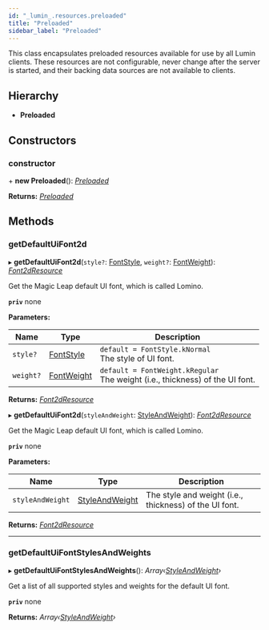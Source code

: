 ```yaml
---
id: "_lumin_.resources.preloaded"
title: "Preloaded"
sidebar_label: "Preloaded"
---
```


This class encapsulates preloaded resources available for use
by all Lumin clients. These resources are not configurable, never change
after the server is started, and their backing data sources are not
available to clients.

## Hierarchy

* **Preloaded**

## Constructors

###  constructor

\+ **new Preloaded**(): *[Preloaded](_lumin_.resources.preloaded.md)*

**Returns:** *[Preloaded](_lumin_.resources.preloaded.md)*

## Methods

###  getDefaultUiFont2d

▸ **getDefaultUiFont2d**(`style?`: [FontStyle](../enums/_lumin_.resources.fontstyle.md), `weight?`: [FontWeight](../enums/_lumin_.resources.fontweight.md)): *[Font2dResource](_lumin_.font2dresource.md)*

Get the Magic Leap default UI font, which is called Lomino.

**`priv`** none

**Parameters:**

Name | Type | Description |
------ | ------ | ------ |
`style?` | [FontStyle](../enums/_lumin_.resources.fontstyle.md) | `default = FontStyle.kNormal`<br/> The style of UI font. |
`weight?` | [FontWeight](../enums/_lumin_.resources.fontweight.md) | `default = FontWeight.kRegular`<br/> The weight (i.e., thickness) of the UI font.  |

**Returns:** *[Font2dResource](_lumin_.font2dresource.md)*

▸ **getDefaultUiFont2d**(`styleAndWeight`: [StyleAndWeight](_lumin_.resources.preloaded.styleandweight.md)): *[Font2dResource](_lumin_.font2dresource.md)*

Get the Magic Leap default UI font, which is called Lomino.

**`priv`** none

**Parameters:**

Name | Type | Description |
------ | ------ | ------ |
`styleAndWeight` | [StyleAndWeight](_lumin_.resources.preloaded.styleandweight.md) | The style and weight (i.e., thickness) of the UI font.  |

**Returns:** *[Font2dResource](_lumin_.font2dresource.md)*

___

###  getDefaultUiFontStylesAndWeights

▸ **getDefaultUiFontStylesAndWeights**(): *Array‹[StyleAndWeight](_lumin_.resources.preloaded.styleandweight.md)›*

Get a list of all supported styles and weights for the default UI font.

**`priv`** none

**Returns:** *Array‹[StyleAndWeight](_lumin_.resources.preloaded.styleandweight.md)›*
